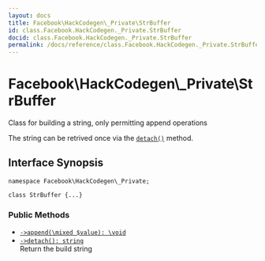 ```yaml
---
layout: docs
title: Facebook\HackCodegen\_Private\StrBuffer
id: class.Facebook.HackCodegen._Private.StrBuffer
docid: class.Facebook.HackCodegen._Private.StrBuffer
permalink: /docs/reference/class.Facebook.HackCodegen._Private.StrBuffer/
---
```

# Facebook\\HackCodegen\\_Private\\StrBuffer




Class for building a string, only permitting append operations




The string can be retrived once via the [` detach() `](<class.Facebook.HackCodegen._Private.StrBuffer.detach.md>) method.




## Interface Synopsis




``` Hack
namespace Facebook\HackCodegen\_Private;

class StrBuffer {...}
```




### Public Methods




* [` ->append(\mixed $value): \void `](<class.Facebook.HackCodegen._Private.StrBuffer.append.md>)
* [` ->detach(): string `](<class.Facebook.HackCodegen._Private.StrBuffer.detach.md>)\
  Return the build string